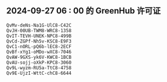 ## 2024-09-27 06 : 00 的 GreenHub 许可证
```
QvMv-deNs-Na1G-UlC8-C42C
QvJH-00UB-TWM8-WRC8-1358
QvIT-TEVH-UNEK-NPC8-499B
QvCd-ZGPf-Nh5v-KSC8-E9F3
QvC1-nORL-pQ6b-lEC8-2ECF
QvBf-xYg1-oMDo-wXC8-7046
QvAW-9GXS-yk6V-KWC8-1BCB
QvAU-sojj-oXkP-KPC8-3060
Qv9L-wyzm-RU5a-TtC8-4758
Qv9E-UjzI-WttC-chC8-6644
```
